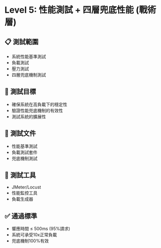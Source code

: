 # Level 5: 性能測試 + 四層兜底性能 (戰術層)

## 📋 測試範圍
- 系統性能基準測試
- 負載測試
- 壓力測試
- 四層兜底機制測試

## 🎯 測試目標
- 確保系統在高負載下的穩定性
- 驗證性能兜底機制的有效性
- 測試系統的擴展性

## 📁 測試文件
- 性能基準測試
- 負載測試套件
- 兜底機制測試

## 🔧 測試工具
- JMeter/Locust
- 性能監控工具
- 負載生成器

## ✅ 通過標準
- 響應時間 ≤ 500ms (95%請求)
- 系統可承受10x正常負載
- 兜底機制100%有效

